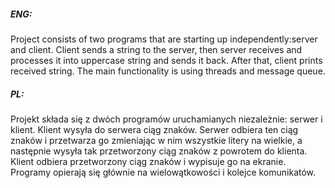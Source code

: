 ##### ENG:
Project consists of two programs that are starting up independently:server and client.
Client sends a string to the server, then server receives  and processes it into uppercase string and sends it back.
After that, client prints received string.
The main functionality is using threads and message queue.

##### PL:
Projekt składa się z dwóch programów uruchamianych niezależnie: serwer i klient.
Klient wysyła do serwera ciąg znaków. 
Serwer odbiera ten ciąg znaków i przetwarza go zmieniając w nim wszystkie litery na wielkie,
a następnie wysyła tak przetworzony ciąg znaków z powrotem do klienta.
Klient odbiera przetworzony ciąg znaków i wypisuje go na ekranie. 
Programy opierają się głównie na wielowątkowości i kolejce komunikatów.

